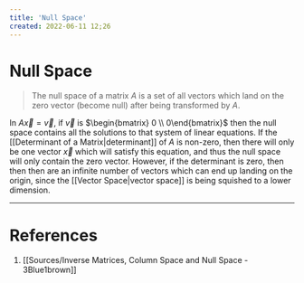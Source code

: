 ```yaml
---
title: 'Null Space'
created: 2022-06-11 12;26
---
```

# Null Space
>The null space of a matrix $A$ is a set of all vectors which land on the zero vector (become null) after being transformed by $A$.

In $A\vec{x}=\vec{v}$, if $\vec{v}$ is $\begin{bmatrix} 0 \\ 0\end{bmatrix}$ then the null space contains all the solutions to that system of linear equations.
If the [[Determinant of a Matrix|determinant]] of $A$ is non-zero, then there will only be one vector $\vec{x}$ which will satisfy this equation, and thus the null space will only contain the zero vector. However, if the determinant is zero, then then then are an infinite number of vectors which can end up landing on the origin, since the [[Vector Space|vector space]] is being squished to a lower dimension.
 
---
# References
1. [[Sources/Inverse Matrices, Column Space and Null Space - 3Blue1brown]]
